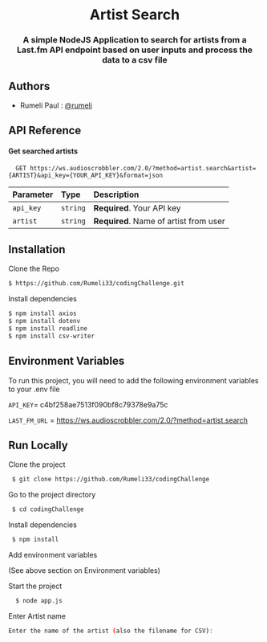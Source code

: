 


<h1 align="center">Artist Search</h1>
<h3 align="center">A simple NodeJS Application to search for artists from a Last.fm API endpoint based on user inputs and process the data to a csv file</h3>

## Authors

- Rumeli Paul : [@rumeli](https://github.com/Rumeli33)


## API Reference

#### Get searched artists

```http
  GET https://ws.audioscrobbler.com/2.0/?method=artist.search&artist={ARTIST}&api_key={YOUR_API_KEY}&format=json
```

| Parameter | Type     | Description                |
| :-------- | :------- | :------------------------- |
| `api_key` | `string` | **Required**. Your API key |
| `artist` | `string` | **Required**. Name of artist from user |


## Installation

Clone the Repo

```bash
$ https://github.com/Rumeli33/codingChallenge.git
```
Install dependencies
```bash
$ npm install axios
$ npm install dotenv
$ npm install readline
$ npm install csv-writer
```

## Environment Variables

To run this project, you will need to add the following environment variables to your .env file

`API_KEY`= c4bf258ae7513f090bf8c79378e9a75c

`LAST_FM_URL` = https://ws.audioscrobbler.com/2.0/?method=artist.search







## Run Locally

Clone the project

```bash
 $ git clone https://github.com/Rumeli33/codingChallenge
```

Go to the project directory

```bash
 $ cd codingChallenge
```

Install dependencies

```bash
 $ npm install
```

Add environment variables

(See above section on Environment variables)


Start the project

```bash
  $ node app.js
```

Enter Artist name

```bash
Enter the name of the artist (also the filename for CSV):
```


